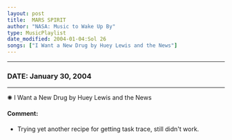 ```yaml
---
layout: post
title:  MARS SPIRIT
author: "NASA: Music to Wake Up By"
type: MusicPlaylist
date_modified: 2004-01-04:Sol 26
songs: ["I Want a New Drug by Huey Lewis and the News"]
---
```


----
### DATE: January 30, 2004
----
✺ I Want a New Drug by Huey Lewis and the News

#### Comment:
* Trying yet another recipe for getting task trace, still didn't work.



<br/>
<center>
	<a target="_blank"
	   href="https://twitter.com/intent/tweet?hashtags=Space,NASA,Playlist,NASAWakeupCalls,SpaceProgram&text={{ page.author}}, '{{ page.songs.first }}' {{ page.title }}, {{ page.date | date: '%B %d, %Y' }}. {{ site.url }}{{ page.url }}&via=nasawakeupcalls"><i class="fab fa-twitter" alt="Tweet this page" style="font-size: 1.3em;"></i></a>
	&nbsp; 	<i class="fas fa-user-astronaut" style="font-size: 1.5em;"></i> &nbsp;
    <a type="amzn" search="'I Want a New Drug by Huey Lewis and the News'" category="popular music">
    <i class="fab fa-amazon" style="font-size: 1.3em;"></i></a>
</center>
